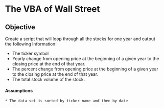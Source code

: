# The VBA of Wall Street
## Objective
Create a script that will loop through all the stocks for one year and output the following Information:
   * The ticker symbol
   * Yearly change from opening price at the beginning of a given year to the closing price at the end of that year.
   * The percent change from opening price at the beginning of a given year to the closing price at the end of that year.
   * The total stock volume of the stock.
#### Assumptions
    * The data set is sorted by ticker name and then by date